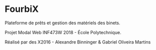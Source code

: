 # FourbiX

Plateforme de prêts et gestion des matériels des binets.

Projet Modal Web INF473W 2018 - École Polytechnique.

Réalisé par des X2016 - Alexandre Binninger & Gabriel Oliveira Martins

